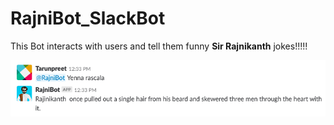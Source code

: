 # RajniBot_SlackBot

This Bot interacts with users and tell them funny **Sir Rajnikanth** jokes!!!!!

<img src="image.png"/>

